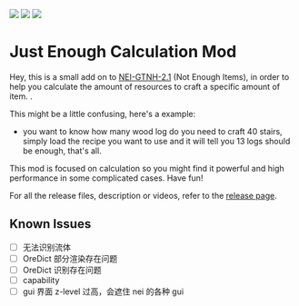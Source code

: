 [![][1]][3] [![][2]][3] [![][4]][5]

# Just Enough Calculation Mod

Hey, this is a small add on to [NEI-GTNH-2.1](https://github.com/GTNewHorizons/NotEnoughItems) (Not Enough Items), in
order to help you calculate the amount of resources to craft a specific amount of item. .

This might be a little confusing, here's a example:

- you want to know how many wood log do you need to craft 40 stairs, simply load the recipe you want to use and it will
tell you 13 logs should be enough, that's all. 

This mod is focused on calculation so you might find it powerful and high performance in some complicated cases. Have fun!

For all the release files, description or videos, refer to
the [release page](https://minecraft.curseforge.com/projects/just-enough-calculation).

## Known Issues

- [ ] 无法识别流体
- [ ] OreDict 部分渲染存在问题
- [ ] OreDict 识别存在问题
- [ ] capability
- [ ] gui 界面 z-level 过高，会遮住 nei 的各种 gui

[1]: http://cf.way2muchnoise.eu/full_just-enough-calculation_downloads.svg

[2]: http://cf.way2muchnoise.eu/versions/just-enough-calculation.svg

[3]: https://minecraft.curseforge.com/projects/just-enough-calculation

[4]: https://img.shields.io/discord/517485644163973120.svg?logo=discord

[5]: https://discord.gg/M3fNfTW

